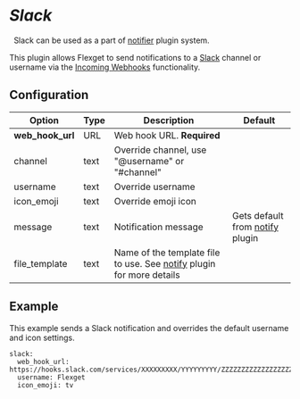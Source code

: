 # *Slack*
<div class="alert alert-success" role="info">
  
  <span class="glyphicon glyphicon glyphicon-cog"></span>
  &nbsp; Slack can be used as a part of [notifier](/Plugins/Notifiers) plugin system.
</div>

This plugin allows Flexget to send notifications to a [Slack](https://www.slack.com/) channel or username via the [Incoming Webhooks](https://api.slack.com/incoming-webhooks) functionality.

## Configuration

| Option |Type|  Description | Default |
| --- | ---| --- |---|
|**web_hook_url**|URL|Web hook URL. **Required**
|channel|text|Override channel, use "@username" or "#channel"
|username|text|Override username
|icon_emoji|text|Override emoji icon
|message|text| Notification message| Gets default from [notify](/Plugins/Notifiers/notify) plugin
| file_template | text|Name of the template file to use. See [notify](/Plugins/Notifiers/notify) plugin for more details|


## Example
This example sends a Slack notification and overrides the default username and icon settings.

```
slack:
  web_hook_url: https://hooks.slack.com/services/XXXXXXXXX/YYYYYYYYY/ZZZZZZZZZZZZZZZZZZZZZZZZ
  username: Flexget
  icon_emoji: tv 
```